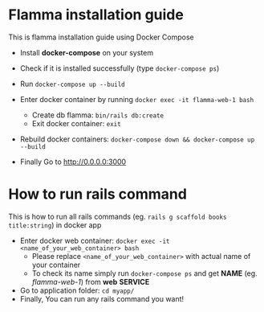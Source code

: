 # Flamma installation guide

This is flamma installation guide using Docker Compose

* Install **docker-compose** on your system

* Check if it is installed successfully (type `docker-compose ps`)

* Run `docker-compose up --build`

* Enter docker container by running `docker exec -it flamma-web-1 bash`
  * Create db flamma: `bin/rails db:create`
  * Exit docker container: `exit`

* Rebuild docker containers: `docker-compose down && docker-compose up --build`

* Finally Go to http://0.0.0.0:3000

# How to run rails command

This is how to run all rails commands (eg. `rails g scaffold books title:string`) in docker app

* Enter docker web container: `docker exec -it <name_of_your_web_container> bash`
  * Please replace `<name_of_your_web_container>` with actual name of your container
  * To check its name simply run `docker-compose ps` and get **NAME** (eg. _flamma-web-1_) from **web** **SERVICE**
* Go to application folder: `cd myapp/`
* Finally, You can run any rails command you want!
